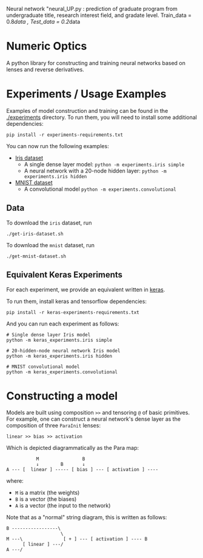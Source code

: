 Neural network "neural_UP.py : prediction of graduate program from undergraduate title, research interest field, and gradate level.
Train_data = 0.8*data , Test_data = 0.2*data


# Numeric Optics

A python library for constructing and training neural networks based on lenses
and reverse derivatives.

# Experiments / Usage Examples

Examples of model construction and training can be found in the
[./experiments](./experiments) directory.
To run them, you will need to install some additional dependencies:

    pip install -r experiments-requirements.txt

You can now run the following examples:

- [Iris dataset](http://archive.ics.uci.edu/ml/datasets/Iris/)
  - A single dense layer model: `python -m experiments.iris simple`
  - A neural network with a 20-node hidden layer: `python -m experiments.iris hidden`
- [MNIST dataset](http://yann.lecun.com/exdb/mnist/)
  - A convolutional model `python -m experiments.convolutional`

## Data

To download the `iris` dataset, run

    ./get-iris-dataset.sh

To download the `mnist` dataset, run

    ./get-mnist-dataset.sh

## Equivalent Keras Experiments

For each experiment, we provide an equivalent written in [keras][keras].

[keras]: https://keras.io/

To run them, install keras and tensorflow dependencies:

    pip install -r keras-experiments-requirements.txt

And you can run each experiment as follows:

    # Single dense layer Iris model
    python -m keras_experiments.iris simple

    # 20-hidden-node neural network Iris model
    python -m keras_experiments.iris hidden

    # MNIST convolutional model
    python -m keras_experiments.convolutional

# Constructing a model

Models are built using composition `>>` and tensoring `@` of basic primitives.
For example, one can construct a neural network's dense layer as the composition of three `ParaInit` lenses:

    linear >> bias >> activation

Which is depicted diagrammatically as the Para map:

               M                B
               ↓        B       ↓
    A --- [  linear ] ----- [ bias ] --- [ activation ] ----

where:

- `M` is a matrix (the weights)
- `B` is a vector (the biases)
- `A` is a vector (the input to the network)

Note that as a "normal" string diagram, this is written as follows:

    B -----------------\
                        \
    M ---\               [ + ] --- [ activation ] ---- B
          [ linear ] ---/
    A ---/

